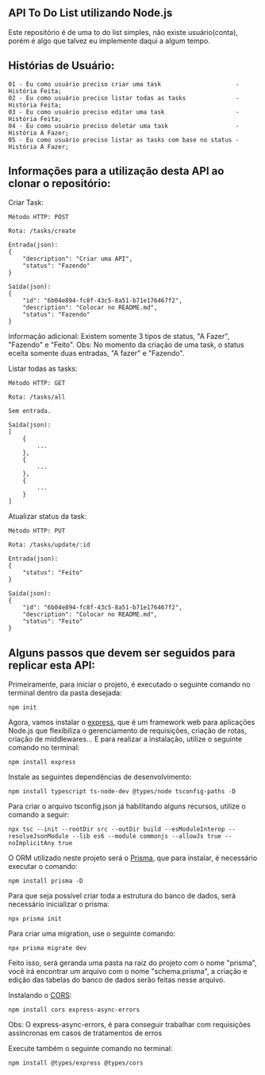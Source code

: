 ## API To Do List utilizando Node.js

Este repositório é de uma to do list simples, não existe usuário(conta), porém é algo que talvez eu implemente daqui a algum tempo.

##

## Histórias de Usuário:

    01 - Eu como usuário preciso criar uma task                     - História Feita;
    02 - Eu como usuário preciso listar todas as tasks              - História Feita;
    03 - Eu como usuário preciso editar uma task                    - História Feita;
    04 - Eu como usuário preciso deletar uma task                   - História A Fazer;
    05 - Eu como usuário preciso listar as tasks com base no status - História A Fazer;

##

## Informações para a utilização desta API ao clonar o repositório:

Criar Task:

    Método HTTP: POST

    Rota: /tasks/create

    Entrada(json):
    {
        "description": "Criar uma API",
        "status": "Fazendo"
    }

    Saída(json):
    {
        "id": "6b04e894-fc8f-43c5-8a51-b71e176467f2",
        "description": "Colocar no README.md",
        "status": "Fazendo"
    }

Informação adicional: Existem somente 3 tipos de status, "A Fazer", "Fazendo" e "Feito".
Obs: No momento da criação de uma task, o status eceita somente duas entradas, "A fazer" e "Fazendo".

Listar todas as tasks:

    Método HTTP: GET

    Rota: /tasks/all

    Sem entrada.

    Saída(json):
    [
        {
            ...
        },
        {
            ...
        },
        {
            ...
        }
    ]

Atualizar status da task:

    Método HTTP: PUT

    Rota: /tasks/update/:id

    Entrada(json):
    {
        "status": "Feito"
    }

    Saída(json):
    {
        "id": "6b04e894-fc8f-43c5-8a51-b71e176467f2",
        "description": "Colocar no README.md",
        "status": "Feito"
    }

## Alguns passos que devem ser seguidos para replicar esta API:

Primeiramente, para iniciar o projeto, é executado o seguinte comando no terminal dentro da pasta desejada:

    npm init

Agora, vamos instalar o [express](https://expressjs.com/pt-br/), que é um framework web para aplicações Node.js que flexibiliza o gerenciamento de requisições, criação de rotas, criação de middlewares... E para realizar a instalação, utilize o seguinte comando no terminal:

    npm install express

Instale as seguintes dependências de desenvolvimento:

    npm install typescript ts-node-dev @types/node tsconfig-paths -D

Para criar o arquivo tsconfig.json já habilitando alguns recursos, utilize o comando a seguir:

    npx tsc --init --rootDir src --outDir build --esModuleInterop --resolveJsonModule --lib es6 --module commonjs --allowJs true --noImplicitAny true

O ORM utilizado neste projeto será o [Prisma](https://www.prisma.io/), que para instalar, é necessário executar o comando:

    npm install prisma -D

Para que seja possível criar toda a estrutura do banco de dados, será necessário inicializar o prisma:

    npx prisma init

Para criar uma migration, use o seguinte comando:

    npx prisma migrate dev

Feito isso, será geranda uma pasta na raiz do projeto com o nome "prisma", você irá encontrar um arquivo com o nome "schema.prisma", a criação e edição das tabelas do banco de dados serão feitas nesse arquivo.

Instalando o [CORS](https://developer.mozilla.org/pt-BR/docs/Web/HTTP/CORS):

    npm install cors express-async-errors

Obs: O express-async-errors, é para conseguir trabalhar com requisições assíncronas em casos de tratamentos de erros

Execute também o seguinte comando no terminal:

    npm install @types/express @types/cors
